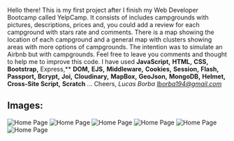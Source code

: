Hello there!
This is my first project after I finish my Web Developer Bootcamp called YelpCamp.
It consists of includes campgrounds with pictures, descriptions, prices and, you could add a review for each campground with stars rate and comments. There is a map showing the location of each campground and a general map with clusters showing areas with more options of campgrounds.
The intention was to simulate an Airbnb but with campgrounds.
Feel free to leave you comments and thought to help me to improve this code.
I have used **JavaScript,** **HTML,** **CSS,** **Bootstrap,** Express,** **DOM,** **EJS,** **Middleware,** **Cookies,** **Session,** **Flash,** **Passport,** **Bcrypt,** **Joi,** **Cloudinary,** **MapBox,** **GeoJson,** **MongoDB,** **Helmet,** **Cross-Site Script,** **Scratch** ...
Cheers,
*Lucas Borba*
*lborba194@gmail.com*

## Images:
![Home Page](/Users/lucassilveiraborba/Downloads/Home_Page.png)
![Home Page](/Users/lucassilveiraborba/Downloads/Login_Page.png)
![Home Page](/Users/lucassilveiraborba/Downloads/Including_new_campground.png)
![Home Page](/Users/lucassilveiraborba/Downloads/Form_add_new_campground.png)
![Home Page](/Users/lucassilveiraborba/Downloads/campgrounds_visualization1.png)
![Home Page](/Users/lucassilveiraborba/Downloads/campgrounds_visualization2.png)
